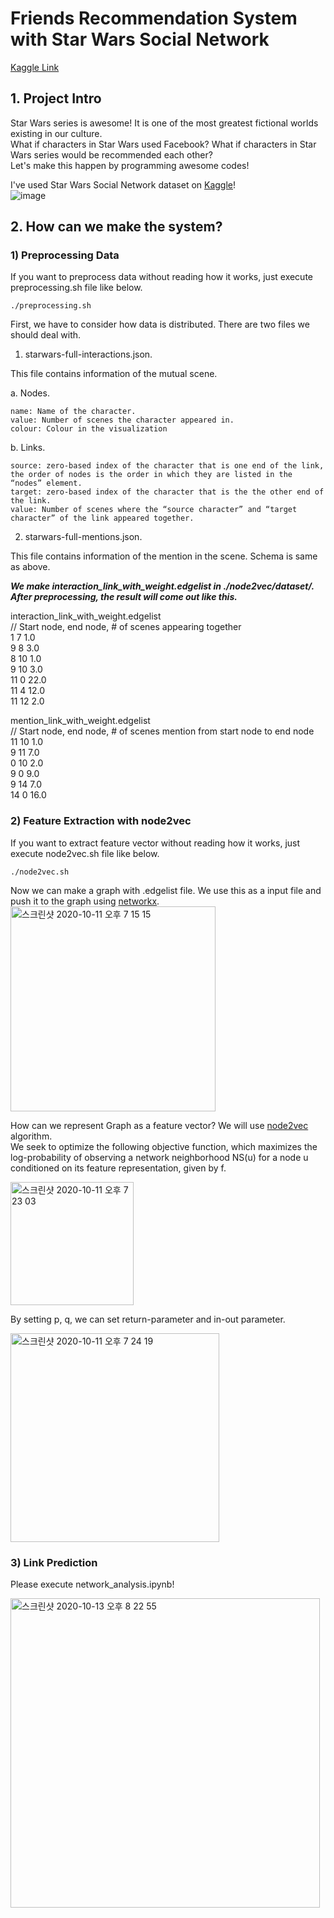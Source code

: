 # Friends Recommendation System with Star Wars Social Network

[Kaggle Link](https://www.kaggle.com/sangminyoon/friend-recommendation-system-with-starwars-dataset)

## 1. Project Intro  

Star Wars series is awesome! It is one of the most greatest fictional worlds existing in our culture.  
What if characters in Star Wars used Facebook? What if characters in Star Wars series would be recommended each other?  
Let's make this happen by programming awesome codes!  

I've used Star Wars Social Network dataset on [Kaggle](https://www.kaggle.com/ruchi798/star-wars?select=starwars-episode-2-interactions.json)!  
![image](https://user-images.githubusercontent.com/52681837/95673535-3d127180-0be4-11eb-8edd-01336771077d.png)

## 2. How can we make the system?  
### 1) Preprocessing Data
If you want to preprocess data without reading how it works, just execute preprocessing.sh file like below.

    ./preprocessing.sh


First, we have to consider how data is distributed. There are two files we should deal with.
1) starwars-full-interactions.json.  

This file contains information of the mutual scene.  

  a. Nodes. 
  
    name: Name of the character. 
    value: Number of scenes the character appeared in. 
    colour: Colour in the visualization  
    
  b. Links. 
  
    source: zero-based index of the character that is one end of the link, the order of nodes is the order in which they are listed in the “nodes” element. 
    target: zero-based index of the character that is the the other end of the link.  
    value: Number of scenes where the “source character” and “target character” of the link appeared together.  
2) starwars-full-mentions.json.  

This file contains information of the mention in the scene. Schema is same as above.  

***We make interaction_link_with_weight.edgelist in ./node2vec/dataset/.
After preprocessing, the result will come out like this.***

interaction_link_with_weight.edgelist  
// Start node, end node, # of scenes appearing together  
1 7 1.0  
9 8 3.0  
8 10 1.0  
9 10 3.0  
11 0 22.0  
11 4 12.0  
11 12 2.0  

mention_link_with_weight.edgelist  
// Start node, end node, # of scenes mention from start node to end node  
11 10 1.0  
9 11 7.0  
0 10 2.0  
9 0 9.0  
9 14 7.0  
14 0 16.0  

### 2) Feature Extraction with node2vec  
If you want to extract feature vector without reading how it works, just execute node2vec.sh file like below.

    ./node2vec.sh

Now we can make a graph with .edgelist file. We use this as a input file and push it to the graph using [networkx](https://networkx.github.io/documentation/stable/tutorial.html). 
<img width="328" alt="스크린샷 2020-10-11 오후 7 15 15" src="https://user-images.githubusercontent.com/52681837/95676024-2543e900-0bf6-11eb-94da-e17b5e0e996c.png">

How can we represent Graph as a feature vector? We will use [node2vec](https://cs.stanford.edu/~jure/pubs/node2vec-kdd16.pdf) algorithm.  
We seek to optimize the following objective function, which maximizes the log-probability of observing a network neighborhood NS(u) for a node u conditioned on its feature representation, given by f.  

<img width="197" alt="스크린샷 2020-10-11 오후 7 23 03" src="https://user-images.githubusercontent.com/52681837/95676183-3e996500-0bf7-11eb-8d18-7e5a2c95464b.png">

By setting p, q, we can set return-parameter and in-out parameter.  

<img width="334" alt="스크린샷 2020-10-11 오후 7 24 19" src="https://user-images.githubusercontent.com/52681837/95676201-6092e780-0bf7-11eb-85bf-8612f1020568.png">


### 3) Link Prediction
Please execute network_analysis.ipynb!  

<img width="495" alt="스크린샷 2020-10-13 오후 8 22 55" src="https://user-images.githubusercontent.com/52681837/95854527-0da16780-0d92-11eb-980f-9c09e5a4ac2d.png">

